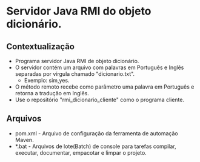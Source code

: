 # Servidor Java RMI do objeto dicionário.

## Contextualização

- Programa servidor Java RMI de objeto dicionário.
- O servidor contém um arquivo com palavras em Português e Inglês separadas por vírgula chamado "dicionario.txt".
    - Exemplo: sim,yes.
- O método remoto recebe como parâmetro uma palavra em Português e retorna a tradução em Inglês.
- Use o repositório "rmi_dicionario_cliente" como o programa cliente.

## Arquivos

- pom.xml - Arquivo de configuração da ferramenta de automação Maven.
- *.bat - Arquivos de lote(Batch) de console para tarefas compilar, executar, documentar, empacotar e limpar o projeto.